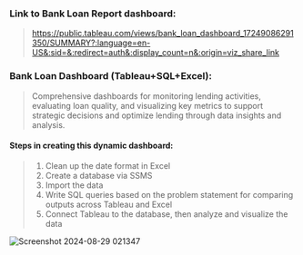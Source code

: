 ### Link to Bank Loan Report dashboard:
> https://public.tableau.com/views/bank_loan_dashboard_17249086291350/SUMMARY?:language=en-US&:sid=&:redirect=auth&:display_count=n&:origin=viz_share_link

### Bank Loan Dashboard (Tableau+SQL+Excel):
> Comprehensive dashboards for monitoring lending activities, evaluating loan quality, and visualizing key metrics to support strategic decisions and optimize lending through data insights and analysis. 

#### Steps in creating this dynamic dashboard:
> 1.  Clean up the date format in Excel
> 2.  Create a database via SSMS
> 3.  Import the data
> 4.  Write SQL queries based on the problem statement for comparing outputs across Tableau and Excel
> 5.  Connect Tableau to the database, then analyze and visualize the data


![Screenshot 2024-08-29 021347](https://github.com/user-attachments/assets/f1315769-e5ff-4f7f-81d7-2e1b3c0ca5f2)
